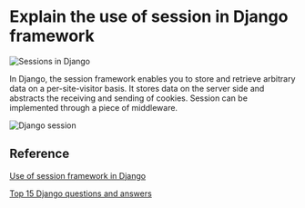 # Explain the use of session in Django framework

![Sessions in Django](https://i.ytimg.com/vi/elc8YX6JtjM/maxresdefault.jpg)

In Django, the session framework enables you to store and retrieve arbitrary data on a per-site-visitor basis.  It stores data on the server side and abstracts the receiving and sending of cookies.  Session can be implemented through a piece of middleware.

![Django session](https://www.edureka.co/blog/wp-content/uploads/2017/06/Django-Framework-Python-Interview-Questions-Edureka.png)

## Reference

[Use of session framework in Django](https://www.onlineinterviewquestions.com/what-is-the-use-of-session-framework-in-django/)

[Top 15 Django questions and answers](https://career.guru99.com/top-16-django-interview-questions/)

